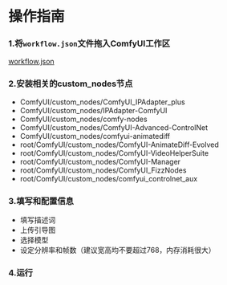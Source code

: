 # 操作指南

### 1.将```workflow.json```文件拖入ComfyUI工作区
[workflow.json](workflow.json)

### 2.安装相关的custom_nodes节点
- ComfyUI/custom_nodes/ComfyUI_IPAdapter_plus
- ComfyUI/custom_nodes/IPAdapter-ComfyUI
- ComfyUI/custom_nodes/comfy-nodes
- ComfyUI/custom_nodes/ComfyUI-Advanced-ControlNet
- ComfyUI/custom_nodes/comfyui-animatediff
- root/ComfyUI/custom_nodes/ComfyUI-AnimateDiff-Evolved
- root/ComfyUI/custom_nodes/ComfyUI-VideoHelperSuite
- root/ComfyUI/custom_nodes/ComfyUI-Manager
- root/ComfyUI/custom_nodes/ComfyUI_FizzNodes
- root/ComfyUI/custom_nodes/comfyui_controlnet_aux

### 3.填写和配置信息
- 填写描述词
- 上传引导图
- 选择模型
- 设定分辨率和帧数（建议宽高均不要超过768，内存消耗很大）

### 4.运行
